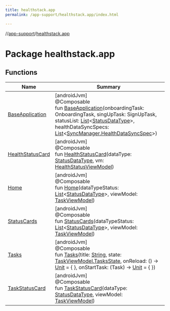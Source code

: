 ```yaml
---
title: healthstack.app
permalink: /app-support/healthstack.app/index.html

---
```

//[app-support](../../index.html)/[healthstack.app](index.html)



# Package healthstack.app



## Functions


| Name | Summary |
|---|---|
| [BaseApplication](-base-application.html) | [androidJvm]<br>@Composable<br>fun [BaseApplication](-base-application.html)(onboardingTask: OnboardingTask, singUpTask: SignUpTask, statusList: [List](https://kotlinlang.org/api/latest/jvm/stdlib/kotlin.collections/-list/index.html)&lt;[StatusDataType](../healthstack.app.status/-status-data-type/index.html)&gt;, healthDataSyncSpecs: [List](https://kotlinlang.org/api/latest/jvm/stdlib/kotlin.collections/-list/index.html)&lt;[SyncManager.HealthDataSyncSpec](../healthstack.app.sync/-sync-manager/-health-data-sync-spec/index.html)&gt;) |
| [HealthStatusCard](-health-status-card.html) | [androidJvm]<br>@Composable<br>fun [HealthStatusCard](-health-status-card.html)(dataType: [StatusDataType](../healthstack.app.status/-status-data-type/index.html), vm: [HealthStatusViewModel](../healthstack.app.viewmodel/-health-status-view-model/index.html)) |
| [Home](-home.html) | [androidJvm]<br>@Composable<br>fun [Home](-home.html)(dataTypeStatus: [List](https://kotlinlang.org/api/latest/jvm/stdlib/kotlin.collections/-list/index.html)&lt;[StatusDataType](../healthstack.app.status/-status-data-type/index.html)&gt;, viewModel: [TaskViewModel](../healthstack.app.viewmodel/-task-view-model/index.html)) |
| [StatusCards](-status-cards.html) | [androidJvm]<br>@Composable<br>fun [StatusCards](-status-cards.html)(dataTypeStatus: [List](https://kotlinlang.org/api/latest/jvm/stdlib/kotlin.collections/-list/index.html)&lt;[StatusDataType](../healthstack.app.status/-status-data-type/index.html)&gt;, viewModel: [TaskViewModel](../healthstack.app.viewmodel/-task-view-model/index.html)) |
| [Tasks](-tasks.html) | [androidJvm]<br>@Composable<br>fun [Tasks](-tasks.html)(title: [String](https://kotlinlang.org/api/latest/jvm/stdlib/kotlin/-string/index.html), state: [TaskViewModel.TasksState](../healthstack.app.viewmodel/-task-view-model/-tasks-state/index.html), onReload: () -&gt; [Unit](https://kotlinlang.org/api/latest/jvm/stdlib/kotlin/-unit/index.html) = { }, onStartTask: (Task) -&gt; [Unit](https://kotlinlang.org/api/latest/jvm/stdlib/kotlin/-unit/index.html) = { }) |
| [TaskStatusCard](-task-status-card.html) | [androidJvm]<br>@Composable<br>fun [TaskStatusCard](-task-status-card.html)(dataType: [StatusDataType](../healthstack.app.status/-status-data-type/index.html), viewModel: [TaskViewModel](../healthstack.app.viewmodel/-task-view-model/index.html)) |

